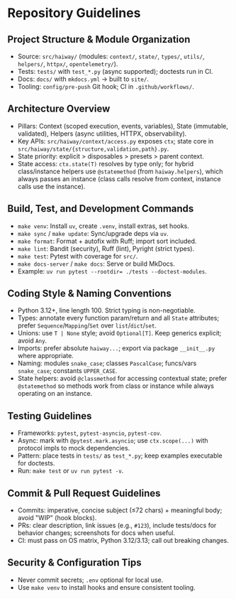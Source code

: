# Repository Guidelines

## Project Structure & Module Organization
- Source: `src/haiway/` (modules: `context/`, `state/`, `types/`, `utils/`, `helpers/`, `httpx/`, `opentelemetry/`).
- Tests: `tests/` with `test_*.py` (async supported); doctests run in CI.
- Docs: `docs/` with `mkdocs.yml` → built to `site/`.
- Tooling: `config/pre-push` Git hook; CI in `.github/workflows/`.

## Architecture Overview
- Pillars: Context (scoped execution, events, variables), State (immutable, validated), Helpers (async utilities, HTTPX, observability).
- Key APIs: `src/haiway/context/access.py` exposes `ctx`; state core in `src/haiway/state/{structure,validation,path}.py`.
- State priority: explicit > disposables > presets > parent context.
 - State access: `ctx.state(T)` resolves by type only; for hybrid class/instance helpers use `@statemethod` (from `haiway.helpers`), which always passes an instance (class calls resolve from context, instance calls use the instance).

## Build, Test, and Development Commands
- `make venv`: Install `uv`, create `.venv`, install extras, set hooks.
- `make sync` / `make update`: Sync/upgrade deps via `uv`.
- `make format`: Format + autofix with Ruff; import sort included.
- `make lint`: Bandit (security), Ruff (lint), Pyright (strict types).
- `make test`: Pytest with coverage for `src/`.
- `make docs-server` / `make docs`: Serve or build MkDocs.
- Example: `uv run pytest --rootdir= ./tests --doctest-modules`.

## Coding Style & Naming Conventions
- Python 3.12+, line length 100. Strict typing is non-negotiable.
- Types: annotate every function param/return and all `State` attributes; prefer `Sequence`/`Mapping`/`Set` over `list`/`dict`/`set`.
- Unions: use `T | None` style; avoid `Optional[T]`. Keep generics explicit; avoid `Any`.
- Imports: prefer absolute `haiway...`; export via package `__init__.py` where appropriate.
- Naming: modules `snake_case`; classes `PascalCase`; funcs/vars `snake_case`; constants `UPPER_CASE`.
 - State helpers: avoid `@classmethod` for accessing contextual state; prefer `@statemethod` so methods work from class or instance while always operating on an instance.

## Testing Guidelines
- Frameworks: `pytest`, `pytest-asyncio`, `pytest-cov`.
- Async: mark with `@pytest.mark.asyncio`; use `ctx.scope(...)` with protocol impls to mock dependencies.
- Pattern: place tests in `tests/` as `test_*.py`; keep examples executable for doctests.
- Run: `make test` or `uv run pytest -v`.

## Commit & Pull Request Guidelines
- Commits: imperative, concise subject (≤72 chars) + meaningful body; avoid "WIP" (hook blocks).
- PRs: clear description, link issues (e.g., `#123`), include tests/docs for behavior changes; screenshots for docs when useful.
- CI: must pass on OS matrix, Python 3.12/3.13; call out breaking changes.

## Security & Configuration Tips
- Never commit secrets; `.env` optional for local use.
- Use `make venv` to install hooks and ensure consistent tooling.
